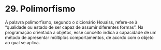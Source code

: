 # 29. Polimorfismo

A palavra polimorfismo, segundo o dicionário Houaiss, refere-se à “qualidade ou estado de ser capaz de assumir diferentes formas”. Na programação orientada a objetos, esse conceito indica a capacidade de um método de apresentar múltiplos comportamentos, de acordo com o objeto ao qual se aplica.